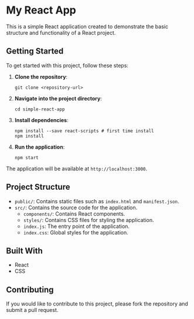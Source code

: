 # My React App

This is a simple React application created to demonstrate the basic structure and functionality of a React project.

## Getting Started

To get started with this project, follow these steps:

1. **Clone the repository**:
   ```
   git clone <repository-url>
   ```

2. **Navigate into the project directory**:
   ```
   cd simple-react-app
   ```

3. **Install dependencies**:
   ```
   npm install --save react-scripts # first time install
   npm install
   ```

4. **Run the application**:
   ```
   npm start
   ```

The application will be available at `http://localhost:3000`.

## Project Structure

- `public/`: Contains static files such as `index.html` and `manifest.json`.
- `src/`: Contains the source code for the application.
  - `components/`: Contains React components.
  - `styles/`: Contains CSS files for styling the application.
  - `index.js`: The entry point of the application.
  - `index.css`: Global styles for the application.

## Built With

- React
- CSS

## Contributing

If you would like to contribute to this project, please fork the repository and submit a pull request.